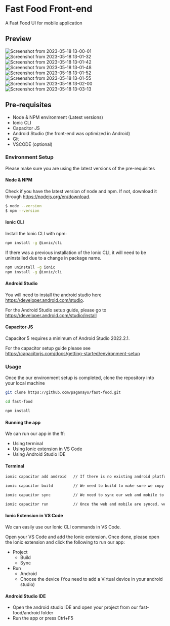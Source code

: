 # Fast Food Front-end
A Fast Food UI for mobile application


## Preview
![Screenshot from 2023-05-18 13-00-01](https://github.com/paganayo/fast-food/assets/117369955/44e8da21-7995-4f6e-b3d0-561c566f8aaf)
![Screenshot from 2023-05-18 13-01-32](https://github.com/paganayo/fast-food/assets/117369955/a2a985e3-9f09-4ba4-8160-847a5bcd39c1)
![Screenshot from 2023-05-18 13-01-42](https://github.com/paganayo/fast-food/assets/117369955/e3754288-d3f9-41c3-9945-a4e74e364b13)
![Screenshot from 2023-05-18 13-01-48](https://github.com/paganayo/fast-food/assets/117369955/fe8cd238-5184-47eb-ae31-39f8a946e33f)
![Screenshot from 2023-05-18 13-01-52](https://github.com/paganayo/fast-food/assets/117369955/06aa591c-9f34-4a6d-b996-639da4add76f)
![Screenshot from 2023-05-18 13-01-55](https://github.com/paganayo/fast-food/assets/117369955/aeb2c27b-2866-4985-a427-c08999ec5fc5)
![Screenshot from 2023-05-18 13-02-00](https://github.com/paganayo/fast-food/assets/117369955/f0e4243b-98b3-456a-9b74-3bbbae996134)
![Screenshot from 2023-05-18 13-03-13](https://github.com/paganayo/fast-food/assets/117369955/03251d4f-9b58-4651-9cfa-1a0e96dcac72)


## Pre-requisites
* Node & NPM environment (Latest versions)
* Ionic CLI
* Capacitor JS
* Android Studio (the front-end was optimized in Android)
* Git
* VSCODE (optional)


### Environment Setup
Please make sure you are using the latest versions of the pre-requisites

#### Node & NPM
Check if you have the latest version of node and npm. If not, download it through https://nodejs.org/en/download.
```bash
$ node --version
$ npm --version
```
#### Ionic CLI
Install the Ionic CLI with npm:
```bash
npm install -g @ionic/cli
```
If there was a previous installation of the Ionic CLI, it will need to be uninstalled due to a change in package name.
```bash
npm uninstall -g ionic
npm install -g @ionic/cli
```
#### Android Studio
You will need to install the android studio here https://developer.android.com/studio.

For the Android Studio setup guide, please go to https://developer.android.com/studio/install

#### Capacitor JS
Capacitor 5 requires a minimum of Android Studio 2022.2.1. 

For the capacitor setup guide please see https://capacitorjs.com/docs/getting-started/environment-setup


### Usage
Once the our environment setup is completed, clone the repository into your local machine
```bash
git clone https://github.com/paganayo/fast-food.git

cd fast-food

npm install
```
#### Running the app
We can run our app in the ff:
* Using terminal
* Using Ionic extension in VS Code
* Using Android Studio IDE


#### Terminal
```bash
ionic capacitor add android   // If there is no existing android platform, we need to add it to our project.

ionic capacitor build         // We need to build to make sure we copy the web assets into the specified native platform

ionic capacitor sync          // We need to sync our web and mobile to update the Capacitor native platform(s) and dependencies

ionic capacitor run           // Once the web and mobile are synced, we can now open our app. This will prompt a list of platforms you want the app to run.

```

#### Ionic Extension in VS Code
We can easily use our Ionic CLI commands in VS Code.

Open your VS Code and add the Ionic extension. Once done, please open the Ionic extension and click the following to run our app:
* Project
  * Build
  * Sync
* Run
  * Android
  * Choose the device (You need to add a Virtual device in your android studio)

#### Android Studio IDE
* Open the android studio IDE and open your project from our fast-food/android folder  
* Run the app or press Ctrl+F5


